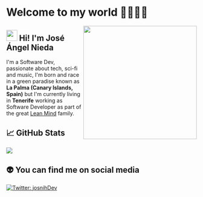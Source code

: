 # Welcome to my world 🚀👨🏽‍🚀

<img align='right' src="https://66.media.tumblr.com/43ff1ae84968ffd84606207e9995a78e/tumblr_py4mvbGe6h1tgo74ho1_1280.gif" width="300">

## <img src="https://github.com/TheDudeThatCode/TheDudeThatCode/blob/master/Assets/Hi.gif" width="29px"> Hi! I'm José Ángel Nieda
I'm a Software Dev, passionate about tech, sci-fi and music, I'm born and race in a green paradise known as <b>La Palma (Canary Islands, Spain)</b> but I'm currently living in <b>Tenerife</b> working as Software Developer as part of the great <a href='https://leanmind.es/en/'>Lean Mind</a> family.  

## &#x1f4c8; GitHub Stats

<a href="https://github.com/josnih21/josnih21">
  <img src="https://github-readme-stats.vercel.app/api/top-langs/?username=josnih21&hide=java,html&title_color=ffffff&text_color=c9cacc&icon_color=2bbc8a&bg_color=1d1f21" />
</a>

## 👽 You can find me on social media 
[![Twitter: josnihDev](https://img.shields.io/twitter/follow/josnihDev?label=josnih&logo=twitter&style=for-the-badge)](https://twitter.com/josnihDev)

<!--
**josnih21/josnih21** is a ✨ _special_ ✨ repository because its `README.md` (this file) appears on your GitHub profile.

Here are some ideas to get you started:

- 🔭 I’m currently working on ...
- 🌱 I’m currently learning ...
- 👯 I’m looking to collaborate on ...
- 🤔 I’m looking for help with ...
- 💬 Ask me about ...
- 📫 How to reach me: ...
- 😄 Pronouns: ...
- ⚡ Fun fact: ...
-->
